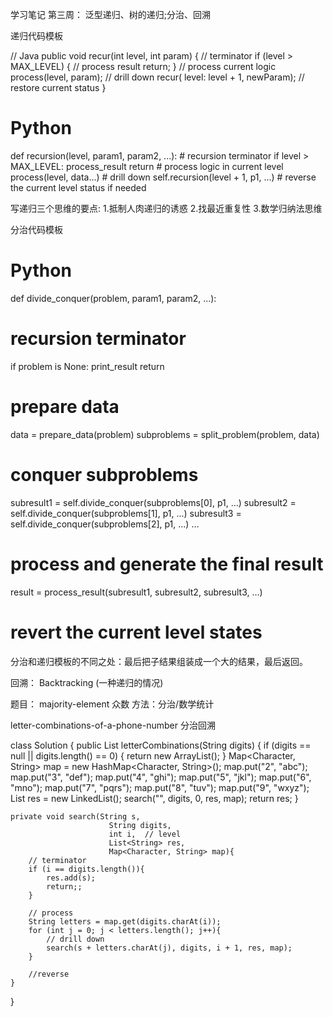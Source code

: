 学习笔记
第三周： 泛型递归、树的递归;分治、回溯

递归代码模板

// Java
public void recur(int level, int param) {
  // terminator
  if (level > MAX_LEVEL) {
    // process result
    return;
  }
  // process current logic
  process(level, param);
  // drill down
  recur( level: level + 1, newParam);
  // restore current status
}

# Python
def recursion(level, param1, param2, ...):
    # recursion terminator
    if level > MAX_LEVEL:
	   process_result
	   return
    # process logic in current level
    process(level, data...)
    # drill down
    self.recursion(level + 1, p1, ...)
    # reverse the current level status if needed


写递归三个思维的要点:
1.抵制人肉递归的诱惑
2.找最近重复性
3.数学归纳法思维

分治代码模板

# Python
def divide_conquer(problem, param1, param2, ...):
  # recursion terminator
  if problem is None:
	print_result
	return
  # prepare data
  data = prepare_data(problem)
  subproblems = split_problem(problem, data)
  # conquer subproblems
  subresult1 = self.divide_conquer(subproblems[0], p1, ...)
  subresult2 = self.divide_conquer(subproblems[1], p1, ...)
  subresult3 = self.divide_conquer(subproblems[2], p1, ...)
  …
  # process and generate the final result
  result = process_result(subresult1, subresult2, subresult3, …)

  # revert the current level states

分治和递归模板的不同之处：最后把子结果组装成一个大的结果，最后返回。

回溯：
Backtracking
(一种递归的情况)


题目：
majority-element
众数
方法：分治/数学统计

letter-combinations-of-a-phone-number
分治回溯

class Solution {
    public List<String> letterCombinations(String digits) {
        if (digits == null || digits.length() == 0) {
            return new ArrayList();
        }
        Map<Character, String> map = new HashMap<Character, String>();
        map.put("2", "abc");
        map.put("3", "def");
        map.put("4", "ghi");
        map.put("5", "jkl");
        map.put("6", "mno");
        map.put("7", "pqrs");
        map.put("8", "tuv");
        map.put("9", "wxyz");
        List<String> res = new LinkedList<String>();
        search("", digits, 0, res, map);
        return res;
    }

    private void search(String s,
                          String digits,
                          int i,  // level
                          List<String> res,
                          Map<Character, String> map){
        // terminator
        if (i == digits.length()){
            res.add(s);
            return;;
        }

        // process
        String letters = map.get(digits.charAt(i));
        for (int j = 0; j < letters.length(); j++){
            // drill down
            search(s + letters.charAt(j), digits, i + 1, res, map);
        }

        //reverse
    }
}


